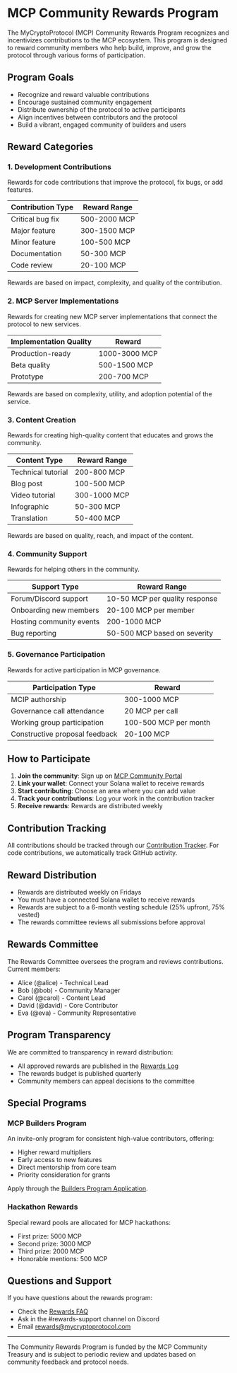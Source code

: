 # MCP Community Rewards Program

The MyCryptoProtocol (MCP) Community Rewards Program recognizes and incentivizes contributions to the MCP ecosystem. This program is designed to reward community members who help build, improve, and grow the protocol through various forms of participation.

## Program Goals

- Recognize and reward valuable contributions
- Encourage sustained community engagement
- Distribute ownership of the protocol to active participants
- Align incentives between contributors and the protocol
- Build a vibrant, engaged community of builders and users

## Reward Categories

### 1. Development Contributions

Rewards for code contributions that improve the protocol, fix bugs, or add features.

| Contribution Type | Reward Range |
|-------------------|--------------|
| Critical bug fix | 500-2000 MCP |
| Major feature | 300-1500 MCP |
| Minor feature | 100-500 MCP |
| Documentation | 50-300 MCP |
| Code review | 20-100 MCP |

Rewards are based on impact, complexity, and quality of the contribution.

### 2. MCP Server Implementations

Rewards for creating new MCP server implementations that connect the protocol to new services.

| Implementation Quality | Reward |
|------------------------|--------|
| Production-ready | 1000-3000 MCP |
| Beta quality | 500-1500 MCP |
| Prototype | 200-700 MCP |

Rewards are based on complexity, utility, and adoption potential of the service.

### 3. Content Creation

Rewards for creating high-quality content that educates and grows the community.

| Content Type | Reward Range |
|--------------|--------------|
| Technical tutorial | 200-800 MCP |
| Blog post | 100-500 MCP |
| Video tutorial | 300-1000 MCP |
| Infographic | 50-300 MCP |
| Translation | 50-400 MCP |

Rewards are based on quality, reach, and impact of the content.

### 4. Community Support

Rewards for helping others in the community.

| Support Type | Reward Range |
|--------------|--------------|
| Forum/Discord support | 10-50 MCP per quality response |
| Onboarding new members | 20-100 MCP per member |
| Hosting community events | 200-1000 MCP |
| Bug reporting | 50-500 MCP based on severity |

### 5. Governance Participation

Rewards for active participation in MCP governance.

| Participation Type | Reward |
|-------------------|--------|
| MCIP authorship | 300-1000 MCP |
| Governance call attendance | 20 MCP per call |
| Working group participation | 100-500 MCP per month |
| Constructive proposal feedback | 20-100 MCP |

## How to Participate

1. **Join the community**: Sign up on [MCP Community Portal](#)
2. **Link your wallet**: Connect your Solana wallet to receive rewards
3. **Start contributing**: Choose an area where you can add value
4. **Track your contributions**: Log your work in the contribution tracker
5. **Receive rewards**: Rewards are distributed weekly

## Contribution Tracking

All contributions should be tracked through our [Contribution Tracker](#). For code contributions, we automatically track GitHub activity.

## Reward Distribution

- Rewards are distributed weekly on Fridays
- You must have a connected Solana wallet to receive rewards
- Rewards are subject to a 6-month vesting schedule (25% upfront, 75% vested)
- The rewards committee reviews all submissions before approval

## Rewards Committee

The Rewards Committee oversees the program and reviews contributions. Current members:

- Alice (@alice) - Technical Lead
- Bob (@bob) - Community Manager
- Carol (@carol) - Content Lead
- David (@david) - Core Contributor
- Eva (@eva) - Community Representative

## Program Transparency

We are committed to transparency in reward distribution:

- All approved rewards are published in the [Rewards Log](./REWARDS_LOG.md)
- The rewards budget is published quarterly
- Community members can appeal decisions to the committee

## Special Programs

### MCP Builders Program

An invite-only program for consistent high-value contributors, offering:

- Higher reward multipliers
- Early access to new features
- Direct mentorship from core team
- Priority consideration for grants

Apply through the [Builders Program Application](#).

### Hackathon Rewards

Special reward pools are allocated for MCP hackathons:

- First prize: 5000 MCP
- Second prize: 3000 MCP
- Third prize: 2000 MCP
- Honorable mentions: 500 MCP

## Questions and Support

If you have questions about the rewards program:

- Check the [Rewards FAQ](./FAQ.md)
- Ask in the #rewards-support channel on Discord
- Email rewards@mycryptoprotocol.com

---

The Community Rewards Program is funded by the MCP Community Treasury and is subject to periodic review and updates based on community feedback and protocol needs.
